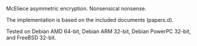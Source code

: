 McEliece asymmetric encryption. Nonsensical nonsense.

The implementation is based on the included documents (papers.d).

Tested on Debian AMD 64-bit, Debian ARM 32-bit, Debian PowerPC 32-bit,
and FreeBSD 32-bit.
